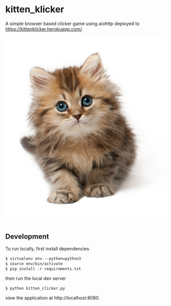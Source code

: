 # kitten_klicker

A simple browser based clicker game using aiohttp deployed to https://kittenklicker.herokuapp.com/.

![kitten](static/kitten.png)

## Development

To run locally, first install dependencies

```
$ virtualenv env --python=python3
$ source env/bin/activate
$ pip install -r requirements.txt
```

then run the local dev server

```
$ python kitten_clicker.py
```

view the application at http://localhost:8080.
